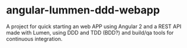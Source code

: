 # angular-lummen-ddd-webapp
A project for quick starting an web APP using Angular 2 and a REST API made with Lumen, using DDD and TDD (BDD?) and build/qa tools for continuous integration.
